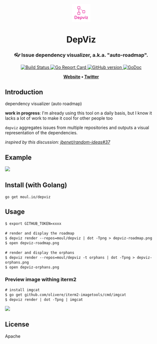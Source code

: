 <h1 align="center">
  <br>
  <img src="https://raw.githubusercontent.com/moul/depviz/master/assets/depviz.svg?sanitize=true" alt="depviz" height="60px">
  <br>
  <br>
  DepViz
  <br>
</h1>

<h3 align="center">👓 Issue dependency visualizer, a.k.a. "auto-roadmap".</h3>

<p align="center">
  <a href="https://circleci.com/gh/moul/depviz">
    <img src="https://circleci.com/gh/moul/depviz.svg?style=shield"
         alt="Build Status">
  </a>
  <a href="https://goreportcard.com/report/moul.io/depviz">
    <img src="https://goreportcard.com/badge/moul.io/depviz"
         alt="Go Report Card">
  </a>
  <a href="https://github.com/moul/depviz/releases">
    <img src="https://badge.fury.io/gh/moul%2Fdepviz.svg"
         alt="GitHub version">
  </a>
  <a href="https://godoc.org/moul.io/depviz">
    <img src="https://godoc.org/moul.io/depviz?status.svg"
         alt="GoDoc">
  </a>
</p>

<p align="center"><b>
    <a href="https://moul.io/depviz">Website</a> •
    <a href="https://twitter.com/moul">Twitter</a>
</b></p>

## Introduction
dependency visualizer (auto roadmap)

**work in progress**: I'm already using this tool on a daily basis, but I know it lacks a lot of work to make it cool for other people too

`depviz` aggregates issues from multiple repositories and outputs a visual representation of the dependencies.

_inspired by this discussion: [jbenet/random-ideas#37](https://github.com/jbenet/random-ideas/issues/37)_

## Example

![](https://raw.githubusercontent.com/moul/depviz/master/examples/depviz/depviz.svg?sanitize=true)

## Install (with Golang)

`go get moul.io/depviz`

## Usage

```console
$ export GITHUB_TOKEN=xxxx

# render and display the roadmap
$ depviz render --repos=moul/depviz | dot -Tpng > depviz-roadmap.png
$ open depviz-roadmap.png

# render and display the orphans
$ depviz render --repos=moul/depviz -t orphans | dot -Tpng > depviz-orphans.png
$ open depviz-orphans.png
```

### Preview image withing iterm2

```console
# install imgcat
$ go get github.com/olivere/iterm2-imagetools/cmd/imgcat
$ depviz render | dot -Tpng | imgcat
```

![](https://raw.githubusercontent.com/moul/depviz/master/examples/imgcat.png)

## License

Apache
